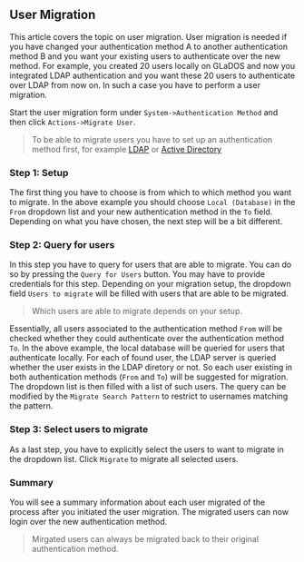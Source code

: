 ## User Migration

This article covers the topic on user migration. User migration is needed if you have changed your authentication method A to another authentication method B and you want your existing users to authenticate over the new method. For example, you created 20 users locally on GLaDOS and now you integrated LDAP authentication and you want these 20 users to authenticate over LDAP from now on. In such a case you have to perform a user migration.

Start the user migration form under `System->Authentication Method` and then click `Actions->Migrate User`.

> To be able to migrate users you have to set up an authentication method first, for example [LDAP](ldap-authentication.md) or [Active Directory](ad-authentication.md)

### Step 1: Setup

The first thing you have to choose is from which to which method you want to migrate. In the above example you should choose `Local (Database)` in the `From` dropdown list and your new authentication method in the `To` field. Depending on what you have chosen, the next step will be a bit different.

### Step 2: Query for users

In this step you have to query for users that are able to migrate. You can do so by pressing the `Query for Users` button. You may have to provide credentials for this step. Depending on your migration setup, the dropdown field `Users to migrate` will be filled with users that are able to be migrated.

> Which users are able to migrate depends on your setup.

Essentially, all users associated to the authentication method `From` will be checked whether they could authenticate over the authentication method `To`. In the above example, the local database will be queried for users that authenticate locally. For each of found user, the LDAP server is queried whether the user exists in the LDAP diretory or not. So each user existing in both authentication methods (`From` and `To`) will be suggested for migration. The dropdown list is then filled with a list of such users. The query can be modified by the `Migrate Search Pattern` to restrict to usernames matching the pattern.

### Step 3: Select users to migrate

As a last step, you have to explicitly select the users to want to migrate in the dropdown list. Click `Migrate` to migrate all selected users.

### Summary

You will see a summary information about each user migrated of the process after you initiated the user migration. The migrated users can now login over the new authentication method.

> Mirgated users can always be migrated back to their original authentication method.